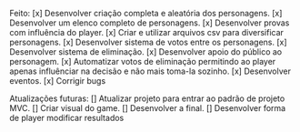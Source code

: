 Feito:
[x] Desenvolver criação completa e aleatória dos personagens.
[x] Desenvolver um elenco completo de personagens.
[x] Desenvolver provas com influência do player.
[x] Criar e utilizar arquivos csv para diversificar personagens.
[x] Desenvolver sistema de votos entre os personagens.
[x] Desenvolver sistema de eliminação.
[x] Desenvolver apoio do público ao personagem.
[x] Automatizar votos de eliminação permitindo ao player apenas influênciar na decisão e não mais toma-la sozinho.
[x] Desenvolver eventos.
[x] Corrigir bugs

Atualizações futuras:
[] Atualizar projeto para entrar ao padrão de projeto MVC.
[] Criar visual do game.
[] Desenvolver a final.
[] Desenvolver forma de player modificar resultados